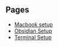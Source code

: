 ## Pages

- [Macbook setup](pages/mac-setup.md)
- [Obsidian Setup](pages/obsidian-setup.md)
- [Terminal Setup](pages/terminal-setup.md)